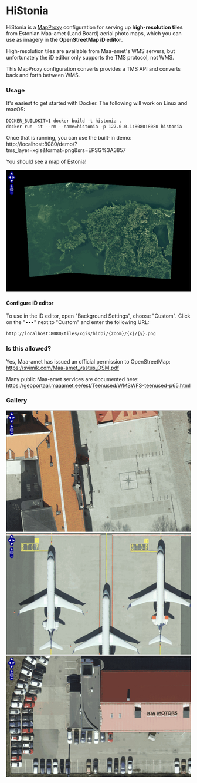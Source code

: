 HiStonia
========

HiStonia is a [MapProxy](https://mapproxy.org/) configuration for serving up
**high-resolution tiles** from Estonian Maa-amet (Land Board) aerial photo maps,
which you can use as imagery in the **OpenStreetMap iD editor**.

High-resolution tiles are available from Maa-amet's WMS servers, but
unfortunately the iD editor only supports the TMS protocol, not WMS.

This MapProxy configuration converts provides a TMS API and converts back and
forth between WMS.

### Usage

It's easiest to get started with Docker. The following will work on Linux and macOS:

```shell
DOCKER_BUILDKIT=1 docker build -t histonia .
docker run -it --rm --name=histonia -p 127.0.0.1:8080:8080 histonia
```

Once that is running, you can use the built-in demo:
http://localhost:8080/demo/?tms_layer=xgis&format=png&srs=EPSG%3A3857

You should see a map of Estonia!

[<img src="https://raw.githubusercontent.com/intgr/static/master/histonia/histonia-demo-thumb.jpg">](https://raw.githubusercontent.com/intgr/static/master/histonia/histonia-demo.png)

#### Configure iD editor

To use in the iD editor, open "Background Settings", choose "Custom".
Click on the "•••" next to "Custom" and enter the following URL:
```
http://localhost:8080/tiles/xgis/hidpi/{zoom}/{x}/{y}.png
```

### Is this allowed?

Yes, Maa-amet has issued an official permission to OpenStreetMap:
https://svimik.com/Maa-amet_vastus_OSM.pdf

Many public Maa-amet services are documented here:
https://geoportaal.maaamet.ee/est/Teenused/WMSWFS-teenused-p65.html

### Gallery

[<img src="https://raw.githubusercontent.com/intgr/static/master/histonia/histonia-01-thumb.jpg">](https://raw.githubusercontent.com/intgr/static/master/histonia/histonia-01.png)
[<img src="https://raw.githubusercontent.com/intgr/static/master/histonia/histonia-02-thumb.jpg">](https://raw.githubusercontent.com/intgr/static/master/histonia/histonia-02.png)
[<img src="https://raw.githubusercontent.com/intgr/static/master/histonia/histonia-03-thumb.jpg">](https://raw.githubusercontent.com/intgr/static/master/histonia/histonia-03.png)
